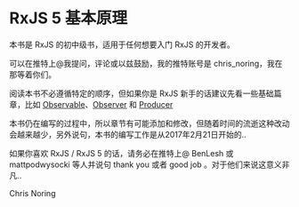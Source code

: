 # RxJS 5 基本原理

本书是 RxJS 的初中级书，适用于任何想要入门 RxJS 的开发者。

可以在推特上@我提问，评论或以兹鼓励，我的推特账号是 chris_noring，我在那等着你们。

阅读本书不必遵循特定的顺序，但如果你是 RxJS 新手的话建议先看一些基础篇章，比如 [Observable](./content/observable-anatomy.md)、[Observer](./content/observer.md) 和 [Producer](./content/producer.md)

本书仍在编写的过程中，所以章节有可能添加和修改，但随着时间的流逝这种改动会越来越少，另外说句，本书的编写工作是从2017年2月21日开始的..

如果你喜欢 RxJS / RxJS 5 的话，请务必在推特上@ BenLesh 或 mattpodwysocki 等人并说句 thank you 或者 good job 。对于他们来说这意义非凡..

Chris Noring
